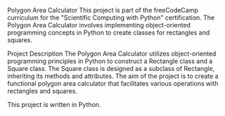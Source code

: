 Polygon Area Calculator
This project is part of the freeCodeCamp curriculum for the "Scientific Computing with Python" certification. The Polygon Area Calculator involves implementing object-oriented programming concepts in Python to create classes for rectangles and squares.

Project Description
The Polygon Area Calculator utilizes object-oriented programming principles in Python to construct a Rectangle class and a Square class. The Square class is designed as a subclass of Rectangle, inheriting its methods and attributes. The aim of the project is to create a functional polygon area calculator that facilitates various operations with rectangles and squares.

This project is written in Python.
